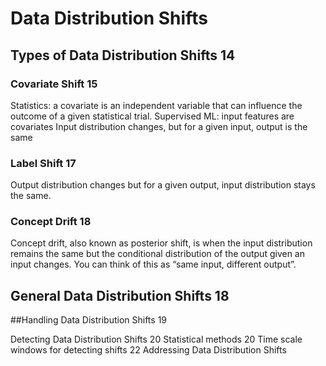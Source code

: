 # Data Distribution Shifts

## Types of Data Distribution Shifts	14
  ### Covariate Shift	15
Statistics: a covariate is an independent variable that can influence the outcome of a given statistical trial.
Supervised ML: input features are covariates
Input distribution changes, but for a given input, output is the same

### Label Shift	17
Output distribution changes but for a given output, input distribution stays the same.


### Concept Drift	18
Concept drift, also known as posterior shift, is when the input distribution remains the same but the conditional distribution of the output given an input changes. You can think of this as “same input, different output”. 


## General Data Distribution Shifts	18

##Handling Data Distribution Shifts	19

Detecting Data Distribution Shifts	20
Statistical methods	20
Time scale windows for detecting shifts	22
Addressing Data Distribution Shifts
